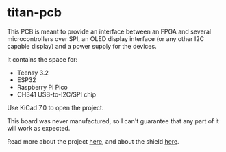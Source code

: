 # titan-pcb

This PCB is meant to provide an interface between an FPGA and several microcontrollers over SPI, an OLED display interface (or any other I2C capable display) and a power supply for the devices.

It contains the space for:
- Teensy 3.2
- ESP32
- Raspberry Pi Pico
- CH341 USB-to-I2C/SPI chip

Use KiCad 7.0 to open the project.

This board was never manufactured, so I can't guarantee that any part of it will work as expected. 

Read more about the project [here](https://titan-compiler-project.github.io/titan/), and about the shield [here](https://titan-compiler-project.github.io/titan/reference-docs/pcb/).